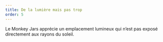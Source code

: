 ```yaml
---
title: De la lumière mais pas trop
order: 5
---
```


Le Monkey Jars apprécie un emplacement lumineux qui n’est pas exposé directement aux rayons du soleil.
